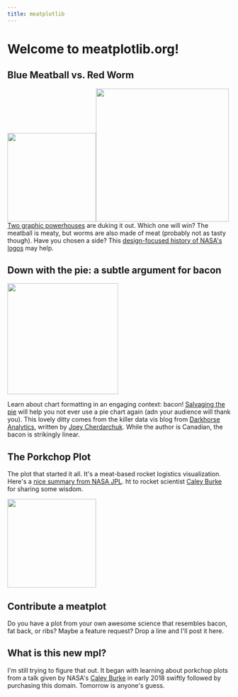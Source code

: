```yaml
---
title: meatplotlib
---
```


# Welcome to meatplotlib.org!  

## Blue Meatball vs. Red Worm  
<img src="https://www.nasa.gov/wp-content/uploads/2023/04/nasa-logo-web-rgb.png" width="200"><img src="https://www.nasa.gov/wp-content/uploads/2018/07/s75-31690.jpeg" width="300">  
[Two graphic powerhouses](https://www.nasa.gov/audience/forstudents/5-8/features/symbols-of-nasa.html) are duking it out. Which one will win? The meatball is meaty, but worms are also made of meat (probably not as tasty though). Have you chosen a side? This [design-focused history of NASA's logos](https://www.wired.com/2015/09/nasa-graphics-standards-manual/) may help.  

## Down with the pie: a subtle argument for bacon  
<img src="https://images.squarespace-cdn.com/content/v1/56713bf4dc5cb41142f28d1f/1453096130503-8ZQQAFVU2IL9VCKXWAO0/image-asset.png" width="250">

Learn about chart formatting in an engaging context: bacon! [Salvaging the pie](https://www.darkhorseanalytics.com/blog/salvaging-the-pie) will help you not ever use a pie chart again (adn your audience will thank you). This lovely ditty comes from the killer data vis blog from [Darkhorse Analytics](https://www.darkhorseanalytics.com/blog), written by [Joey Cherdarchuk](https://www.darkhorseanalytics.com/joey/). While the author is Canadian, the bacon is strikingly linear.  

## The Porkchop Plot  
The plot that started it all. It's a meat-based rocket logistics visualization. Here's a [nice summary from NASA JPL](https://mars.jpl.nasa.gov/spotlight/porkchopAll.html). ht to rocket scientist [Caley Burke](https://www.caleyburke.com/) for sharing some wisdom.  
  
<a href="https://en.wikipedia.org/wiki/Porkchop_plot"><img src="https://upload.wikimedia.org/wikipedia/en/7/70/Porkchop_plot.gif" width="200"></a>  

## Contribute a meatplot  
Do you have a plot from your own awesome science that resembles bacon, fat back, or ribs? Maybe a feature request? Drop a line and I'll post it here.  

## What is this new mpl?  
I'm still trying to figure that out. It began with learning about porkchop plots from a talk given by NASA's [Caley Burke](https://www.caleyburke.com/) in early 2018 swiftly followed by purchasing this domain. Tomorrow is anyone's guess.  
